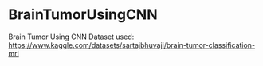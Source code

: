 # BrainTumorUsingCNN
 Brain Tumor Using CNN 
 Dataset used: https://www.kaggle.com/datasets/sartajbhuvaji/brain-tumor-classification-mri
